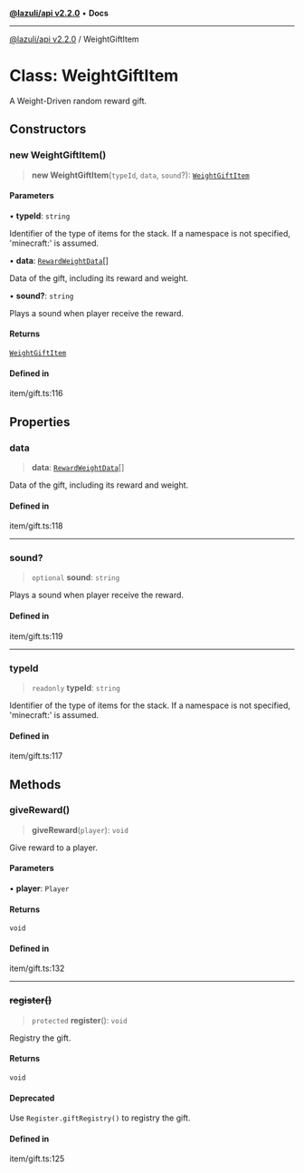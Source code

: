 [**@lazuli/api v2.2.0**](../README.md) • **Docs**

***

[@lazuli/api v2.2.0](../globals.md) / WeightGiftItem

# Class: WeightGiftItem

A Weight-Driven random reward gift.

## Constructors

### new WeightGiftItem()

> **new WeightGiftItem**(`typeId`, `data`, `sound`?): [`WeightGiftItem`](WeightGiftItem.md)

#### Parameters

• **typeId**: `string`

Identifier of the type of items for the stack. If a namespace is not specified, 'minecraft:' is assumed.

• **data**: [`RewardWeightData`](../interfaces/RewardWeightData.md)[]

Data of the gift, including its reward and weight.

• **sound?**: `string`

Plays a sound when player receive the reward.

#### Returns

[`WeightGiftItem`](WeightGiftItem.md)

#### Defined in

item/gift.ts:116

## Properties

### data

> **data**: [`RewardWeightData`](../interfaces/RewardWeightData.md)[]

Data of the gift, including its reward and weight.

#### Defined in

item/gift.ts:118

***

### sound?

> `optional` **sound**: `string`

Plays a sound when player receive the reward.

#### Defined in

item/gift.ts:119

***

### typeId

> `readonly` **typeId**: `string`

Identifier of the type of items for the stack. If a namespace is not specified, 'minecraft:' is assumed.

#### Defined in

item/gift.ts:117

## Methods

### giveReward()

> **giveReward**(`player`): `void`

Give reward to a player.

#### Parameters

• **player**: `Player`

#### Returns

`void`

#### Defined in

item/gift.ts:132

***

### ~~register()~~

> `protected` **register**(): `void`

Registry the gift.

#### Returns

`void`

#### Deprecated

Use `Register.giftRegistry()` to registry the gift.

#### Defined in

item/gift.ts:125
